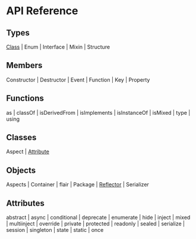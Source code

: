 API Reference
=============

Types
------

[Class](#/api/class) |
Enum |
Interface |
Mixin |
Structure

Members
-------

Constructor |
Destructor |
Event |
Function |
Key |
Property


Functions
---------

as |
classOf |
isDerivedFrom |
isImplements |
isInstanceOf |
isMixed |
type |
using

Classes
-------

Aspect |
[Attribute](#/api/attribute)

Objects
-------

Aspects |
Container |
flair |
Package |
[Reflector](#/api/reflector) |
Serializer


Attributes
----------

abstract |
async |
conditional |
deprecate |
enumerate |
hide |
inject |
mixed |
multiinject |
override |
private |
protected |
readonly |
sealed |
serialize |
session |
singleton |
state |
static |
once
